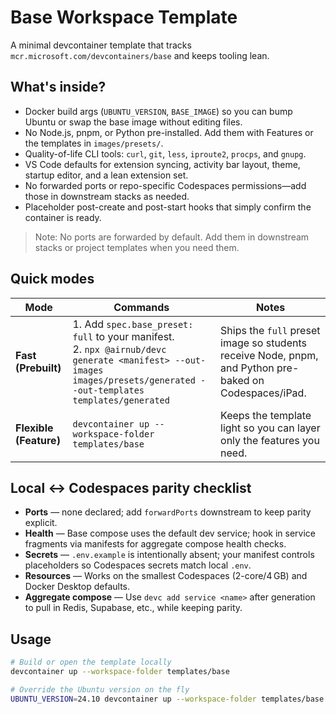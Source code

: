 # Base Workspace Template

A minimal devcontainer template that tracks `mcr.microsoft.com/devcontainers/base` and keeps tooling lean.

## What's inside?

- Docker build args (`UBUNTU_VERSION`, `BASE_IMAGE`) so you can bump Ubuntu or swap the base image without editing files.
- No Node.js, pnpm, or Python pre-installed. Add them with Features or the templates in `images/presets/`.
- Quality-of-life CLI tools: `curl`, `git`, `less`, `iproute2`, `procps`, and `gnupg`.
- VS Code defaults for extension syncing, activity bar layout, theme, startup editor, and a lean extension set.
- No forwarded ports or repo-specific Codespaces permissions—add those in downstream stacks as needed.
- Placeholder post-create and post-start hooks that simply confirm the container is ready.

> Note: No ports are forwarded by default. Add them in downstream stacks or project templates when you need them.

## Quick modes

| Mode | Commands | Notes |
| --- | --- | --- |
| **Fast (Prebuilt)** | 1. Add `spec.base_preset: full` to your manifest.<br>2. `npx @airnub/devc generate <manifest> --out-images images/presets/generated --out-templates templates/generated` | Ships the `full` preset image so students receive Node, pnpm, and Python pre-baked on Codespaces/iPad. |
| **Flexible (Feature)** | `devcontainer up --workspace-folder templates/base` | Keeps the template light so you can layer only the features you need. |

## Local ↔ Codespaces parity checklist

- **Ports** — none declared; add `forwardPorts` downstream to keep parity explicit.
- **Health** — Base compose uses the default dev service; hook in service fragments via manifests for aggregate compose health checks.
- **Secrets** — `.env.example` is intentionally absent; your manifest controls placeholders so Codespaces secrets match local `.env`.
- **Resources** — Works on the smallest Codespaces (2-core/4 GB) and Docker Desktop defaults.
- **Aggregate compose** — Use `devc add service <name>` after generation to pull in Redis, Supabase, etc., while keeping parity.

## Usage

```bash
# Build or open the template locally
devcontainer up --workspace-folder templates/base

# Override the Ubuntu version on the fly
UBUNTU_VERSION=24.10 devcontainer up --workspace-folder templates/base
```
